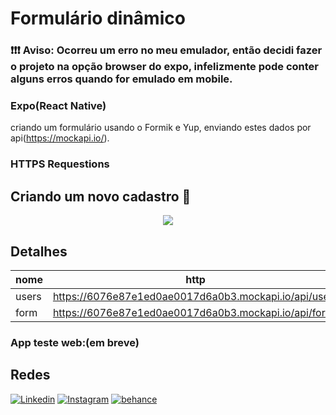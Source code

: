# Formulário dinâmico

### ❗️❗️❗️ Aviso: Ocorreu um erro no meu emulador, então decidi fazer o projeto na opção browser do expo, infelizmente pode conter alguns erros quando for emulado em mobile.

### Expo(React Native)
criando um formulário usando o Formik e Yup, enviando estes dados por api(https://mockapi.io/).

### HTTPS Requestions


## Criando um novo cadastro 📄

<p align="center">
  <img src="https://github.com/joaopedro29/Chat-Form/blob/main/assets/CreateUser.gif" />
</p>


## Detalhes

|nome| http|requestion
|-------|----------|----------|
|users|https://6076e87e1ed0ae0017d6a0b3.mockapi.io/api/users|POST|
|form|https://6076e87e1ed0ae0017d6a0b3.mockapi.io/api/form|GET|

### App teste web:(em breve)


## Redes
[![Linkedin](https://img.shields.io/badge/-LinkedIn-blue?style=flat-square&logo=Linkedin&logoColor=white&link=https://www.linkedin.com/in/joão-pedro-pereira-de-souza-91a0b51b6)](https://www.linkedin.com/in/joão-pedro-pereira-de-souza-91a0b51b6) [![Instagram](https://img.shields.io/badge/-Instagram-9b59b6?style=flat-square&logo=Instagram&logoColor=white&link=https://www.instagram.com/jppereirass/)](https://www.instagram.com/jppereirass/) [![behance](https://img.shields.io/badge/-behance-2980b9?style=flat-square&logo=behance&logoColor=white&link=https://www.behance.net/joopedrosouza3)](https://www.behance.net/joopedrosouza3)